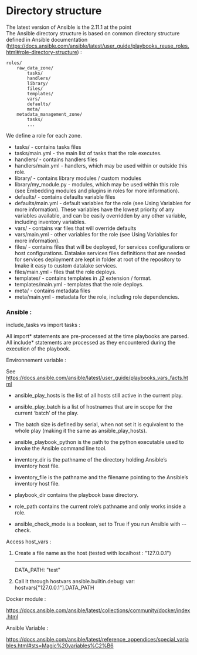 # Directory structure
The latest version of Ansible is the 2.11.1 at the point  
The Ansible directory structure is based on common directory structure defined in Ansible documentation (https://docs.ansible.com/ansible/latest/user_guide/playbooks_reuse_roles.html#role-directory-structure) : 

    roles/
        raw_data_zone/
            tasks/
            handlers/
            library/
            files/
            templates/
            vars/
            defaults/
            meta/
        metadata_management_zone/
            tasks/
            ...


We define a role for each zone.

- tasks/ - contains tasks files
- tasks/main.yml - the main list of tasks that the role executes.
- handlers/ - contains handlers files
- handlers/main.yml - handlers, which may be used within or outside this role.
- library/ - contains library modules / custom modules
- library/my_module.py - modules, which may be used within this role (see Embedding modules and plugins in roles for more information).
- defaults/ - contains defaults variable files
- defaults/main.yml - default variables for the role (see Using Variables for more information). These variables have the lowest priority of any variables available, and can be easily overridden by any other variable, including inventory variables.
- vars/ - contains var files that will override defaults
- vars/main.yml - other variables for the role (see Using Variables for more information).
- files/ - contains files that will be deployed, for services configurations or host configurations. Datalake services files definitions that are needed for services deployment are kept in folder at root of the repository to lmake it easy to custom datalake services.
- files/main.yml - files that the role deploys.
- templates/ - contains templates in .j2 extension / format.
- templates/main.yml - templates that the role deploys.
- meta/ - contains metadata files
- meta/main.yml - metadata for the role, including role dependencies.



### Ansible : 

include_tasks vs import tasks : 

All import* statements are pre-processed at the time playbooks are parsed.
All include* statements are processed as they encountered during the execution of the playbook.


Environnement variable :

See https://docs.ansible.com/ansible/latest/user_guide/playbooks_vars_facts.html

- ansible_play_hosts is the list of all hosts still active in the current play.

- ansible_play_batch is a list of hostnames that are in scope for the current ‘batch’ of the play.

- The batch size is defined by serial, when not set it is equivalent to the whole play (making it the same as ansible_play_hosts).

- ansible_playbook_python is the path to the python executable used to invoke the Ansible command line tool.

- inventory_dir is the pathname of the directory holding Ansible’s inventory host file.

- inventory_file is the pathname and the filename pointing to the Ansible’s inventory host file.
 
- playbook_dir contains the playbook base directory.

- role_path contains the current role’s pathname and only works inside a role.

- ansible_check_mode is a boolean, set to True if you run Ansible with --check.



Access host_vars : 

1. Create a file name as the host (tested with localhost : "127.0.0.1")
   

    ---
    DATA_PATH: "test"

2. Call it through hostvars
ansible.builtin.debug:
      var: hostvars["127.0.0.1"].DATA_PATH
   


Docker module : 

https://docs.ansible.com/ansible/latest/collections/community/docker/index.html


Ansible Variable : 

https://docs.ansible.com/ansible/latest/reference_appendices/special_variables.html#sts=Magic%20variables%C2%B6